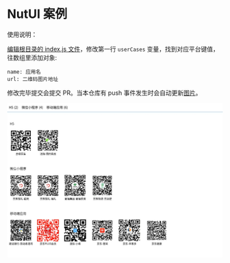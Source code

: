 # NutUI 案例

使用说明：

[编辑根目录的 index.js 文件](https://github.com/jdf2e/nutui-user-cases/edit/master/index.js)，修改第一行 `userCases` 变量，找到对应平台键值，往数组里添加对象:

```
name: 应用名
url: 二维码图片地址
```

修改完毕提交会提交 PR。当本仓库有 push 事件发生时会自动更新[图片](./user-cases.jpg)。

![nutui案例](./user-cases.jpg?raw=true)

